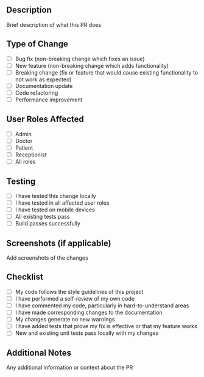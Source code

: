 ## Description
Brief description of what this PR does

## Type of Change
- [ ] Bug fix (non-breaking change which fixes an issue)
- [ ] New feature (non-breaking change which adds functionality)
- [ ] Breaking change (fix or feature that would cause existing functionality to not work as expected)
- [ ] Documentation update
- [ ] Code refactoring
- [ ] Performance improvement

## User Roles Affected
- [ ] Admin
- [ ] Doctor
- [ ] Patient
- [ ] Receptionist
- [ ] All roles

## Testing
- [ ] I have tested this change locally
- [ ] I have tested in all affected user roles
- [ ] I have tested on mobile devices
- [ ] All existing tests pass
- [ ] Build passes successfully

## Screenshots (if applicable)
Add screenshots of the changes

## Checklist
- [ ] My code follows the style guidelines of this project
- [ ] I have performed a self-review of my own code
- [ ] I have commented my code, particularly in hard-to-understand areas
- [ ] I have made corresponding changes to the documentation
- [ ] My changes generate no new warnings
- [ ] I have added tests that prove my fix is effective or that my feature works
- [ ] New and existing unit tests pass locally with my changes

## Additional Notes
Any additional information or context about the PR
